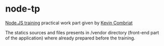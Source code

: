 # node-tp
[Node.JS training](http://training.soat.fr/fiche-formation/formation-node-js/) practical work part given by [Kevin Combriat](https://github.com/gaku-sei)

The statics sources and files presents in /vendor directory (front-end part of the application) where already prepared before the training.

